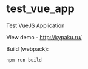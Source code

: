 # test_vue_app
Test VueJS Application

View demо - http://kypaku.ru/

Build (webpack):

`npm run build`


